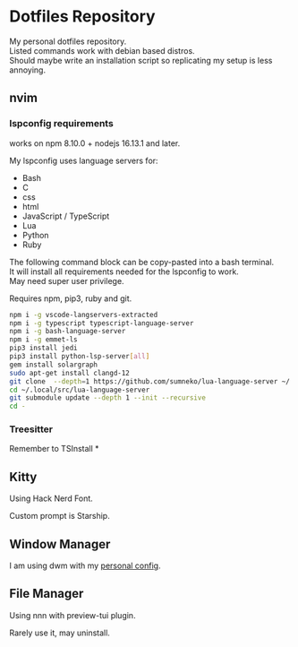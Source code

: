 # Dotfiles Repository

My personal dotfiles repository.  
Listed commands work with debian based distros.  
Should maybe write an installation script so replicating my setup is less
annoying.

## nvim

### lspconfig requirements

works on npm 8.10.0 + nodejs 16.13.1 and later.

My lspconfig uses language servers for:

- Bash
- C
- css
- html
- JavaScript / TypeScript
- Lua
- Python
- Ruby

The following command block can be copy-pasted into a bash terminal.  
It will install all requirements needed for the lspconfig to work.  
May need super user privilege.

Requires npm, pip3, ruby and git.

```bash
npm i -g vscode-langservers-extracted
npm i -g typescript typescript-language-server
npm i -g bash-language-server
npm i -g emmet-ls
pip3 install jedi
pip3 install python-lsp-server[all]
gem install solargraph
sudo apt-get install clangd-12
git clone  --depth=1 https://github.com/sumneko/lua-language-server ~/.local/src/lua-language-server
cd ~/.local/src/lua-language-server
git submodule update --depth 1 --init --recursive
cd -
```

### Treesitter

Remember to TSInstall *

## Kitty

Using Hack Nerd Font.

Custom prompt is Starship.

## Window Manager

I am using dwm with my [personal config](https://github.com/yuzu-eva/my-personal-dwm).

## File Manager

Using nnn with preview-tui plugin.

Rarely use it, may uninstall.
